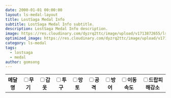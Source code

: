 ```yaml
---
date: 2000-01-01 00:00:00
layout: ls-medal-layout
title: LostSaga Medal Info
subtitle: LostSaga Medal Info subtitle.
description: LostSaga Medal Info description.
image: https://res.cloudinary.com/dyzrq2ttc/image/upload/v1713872655/lslab_hero.jpg
optimized_image: https://res.cloudinary.com/dyzrq2ttc/image/upload/v1713872667/lslab_hero_sized_380.png
category: ls-medal
tags:
  - lostsaga
  - medal
author: gomsong
---
```


<!-- include -->
<script src="./assets/js/medal_tooltip.js" type="text/javascript"></script>
<link rel="stylesheet" src="./assets/css/medal_tooltip.css" />
<!-- reference : https://cjwoov.tistory.com/80 -->
<script src="./assets/json/medal_data.json" type="text/javascript"></script>


<!-- content -->
<p id="medal-data-zone">
    <table id="medal_list">
        <tr>
            <th>메달명</th>
            <th><input type="checkbox" id="chb-weapon" name="무기">무기</th>
            <th><input type="checkbox" id="chb-armor" name="갑옷">갑옷</th>
            <th><input type="checkbox" id="chb-helm" name="투구">투구</th>
            <th><input type="checkbox" id="chb-trinket" name="망토">망토</th>
            <th><input type="checkbox" id="chb-attack" name="공격">공격</th>
            <th><input type="checkbox" id="chb-defense" name="방어">방어</th>
            <th><input type="checkbox" id="chb-speed" name="이동속도">이동속도</th>
            <th><input type="checkbox" id="chb-drop" name="드랍피해감소">드랍피해감소</th>
        </tr>
    </table>
</p>


<!-- script -->
<!-- reference : https://cjwoov.tistory.com/80 -->
<script>
    let medalJson = JSON.parse(JSON.stringify(Params));
    let medal_list = document.getElementById("medal_list");
    var tr, td;

    // load json to medal_list table
    for (const [key, value] of Object.entries(medalJson)) {
        // tr
        tr = document.createElement("tr");
        medal_list.append(tr);

        // medal name
        td = document.createElement("td");
        td.innerHTML = key;
        tr.append(td);

        // medal data
        for (v of value) {
            td = document.createElement("td");
            td.innerHTML = v;
            tr.append(td);
        }
    }
</script>